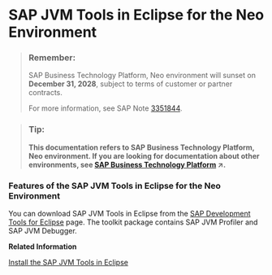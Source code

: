 <!-- loio5be792a1561f41bcb70fbce9380c3fdc -->

# SAP JVM Tools in Eclipse for the Neo Environment

> ### Remember:  
> SAP Business Technology Platform, Neo environment will sunset on **December 31, 2028**, subject to terms of customer or partner contracts.
> 
> For more information, see SAP Note [3351844](https://launchpad.support.sap.com/#/notes/3351844).

> ### Tip:  
> **This documentation refers to SAP Business Technology Platform, Neo environment. If you are looking for documentation about other environments, see [SAP Business Technology Platform](https://help.sap.com/viewer/65de2977205c403bbc107264b8eccf4b/Cloud/en-US/6a2c1ab5a31b4ed9a2ce17a5329e1dd8.html "SAP Business Technology Platform (SAP BTP) is an integrated offering comprised of four technology portfolios: database and data management, application development and integration, analytics, and intelligent technologies. The platform offers users the ability to turn data into business value, compose end-to-end business processes, and build and extend SAP applications quickly.") :arrow_upper_right:.**





### Features of the SAP JVM Tools in Eclipse for the Neo Environment

You can download SAP JVM Tools in Eclipse from the [SAP Development Tools for Eclipse](https://tools.hana.ondemand.com/#cloud) page. The toolkit package contains SAP JVM Profiler and SAP JVM Debugger.

**Related Information**  


[Install the SAP JVM Tools in Eclipse](../30-development-neo/install-the-sap-jvm-tools-in-eclipse-4e97452.md "")

